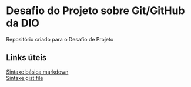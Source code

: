 # Desafio do Projeto sobre Git/GitHub da DIO
Repositório criado para o Desafio de Projeto

## Links úteis
[Sintaxe básica markdown](https://www.markdownguide.org/cheat-sheet/)  
[Sintaxe gist file](https://gist.github.com/rxaviers/7360908)
